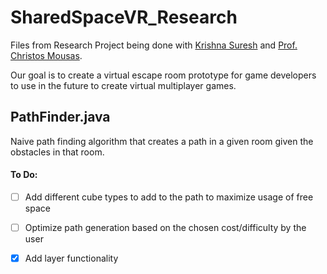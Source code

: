 # SharedSpaceVR_Research
Files from Research Project being done with [Krishna Suresh](https://github.com/Krishna2308) and [Prof. Christos Mousas](https://github.com/christosmousas).

Our goal is to create a virtual escape room prototype for game developers to use in the future to create virtual multiplayer games.

## PathFinder.java
Naive path finding algorithm that creates a path in a given room given the obstacles in that room.

#### To Do:
- [ ] Add different cube types to add to the path to maximize usage of free space 
- [ ] Optimize path generation based on the chosen cost/difficulty by the user
- [x] Add layer functionality 


